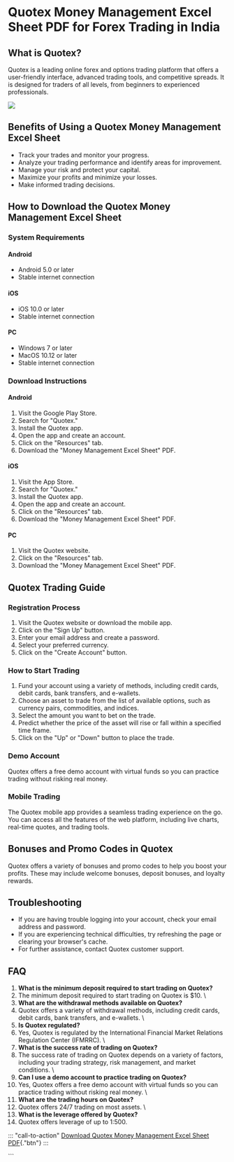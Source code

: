 # Quotex Money Management Excel Sheet PDF for Forex Trading in India

## What is Quotex?

Quotex is a leading online forex and options trading platform that
offers a user-friendly interface, advanced trading tools, and
competitive spreads. It is designed for traders of all levels, from
beginners to experienced professionals.

[![](https://static.quotex.io/files/4_en/300_250.jpg)](https://traff.sbs/brokerqxlid)

## Benefits of Using a Quotex Money Management Excel Sheet

-   Track your trades and monitor your progress.
-   Analyze your trading performance and identify areas for improvement.
-   Manage your risk and protect your capital.
-   Maximize your profits and minimize your losses.
-   Make informed trading decisions.

## How to Download the Quotex Money Management Excel Sheet

### System Requirements

#### Android

-   Android 5.0 or later
-   Stable internet connection

#### iOS

-   iOS 10.0 or later
-   Stable internet connection

#### PC

-   Windows 7 or later
-   MacOS 10.12 or later
-   Stable internet connection

### Download Instructions

#### Android

1.  Visit the Google Play Store.
2.  Search for "Quotex."
3.  Install the Quotex app.
4.  Open the app and create an account.
5.  Click on the "Resources" tab.
6.  Download the "Money Management Excel Sheet" PDF.

#### iOS

1.  Visit the App Store.
2.  Search for "Quotex."
3.  Install the Quotex app.
4.  Open the app and create an account.
5.  Click on the "Resources" tab.
6.  Download the "Money Management Excel Sheet" PDF.

#### PC

1.  Visit the Quotex website.
2.  Click on the "Resources" tab.
3.  Download the "Money Management Excel Sheet" PDF.

## Quotex Trading Guide

### Registration Process

1.  Visit the Quotex website or download the mobile app.
2.  Click on the "Sign Up" button.
3.  Enter your email address and create a password.
4.  Select your preferred currency.
5.  Click on the "Create Account" button.

### How to Start Trading

1.  Fund your account using a variety of methods, including credit
    cards, debit cards, bank transfers, and e-wallets.
2.  Choose an asset to trade from the list of available options, such as
    currency pairs, commodities, and indices.
3.  Select the amount you want to bet on the trade.
4.  Predict whether the price of the asset will rise or fall within a
    specified time frame.
5.  Click on the "Up" or "Down" button to place the trade.

### Demo Account

Quotex offers a free demo account with virtual funds so you can practice
trading without risking real money.

### Mobile Trading

The Quotex mobile app provides a seamless trading experience on the go.
You can access all the features of the web platform, including live
charts, real-time quotes, and trading tools.

## Bonuses and Promo Codes in Quotex

Quotex offers a variety of bonuses and promo codes to help you boost
your profits. These may include welcome bonuses, deposit bonuses, and
loyalty rewards.

## Troubleshooting

-   If you are having trouble logging into your account, check your
    email address and password.
-   If you are experiencing technical difficulties, try refreshing the
    page or clearing your browser\'s cache.
-   For further assistance, contact Quotex customer support.

## FAQ

1.  **What is the minimum deposit required to start trading on Quotex?**
2.  The minimum deposit required to start trading on Quotex is \$10.
    \
3.  **What are the withdrawal methods available on Quotex?**
4.  Quotex offers a variety of withdrawal methods, including credit
    cards, debit cards, bank transfers, and e-wallets.
    \
5.  **Is Quotex regulated?**
6.  Yes, Quotex is regulated by the International Financial Market
    Relations Regulation Center (IFMRRC).
    \
7.  **What is the success rate of trading on Quotex?**
8.  The success rate of trading on Quotex depends on a variety of
    factors, including your trading strategy, risk management, and
    market conditions.
    \
9.  **Can I use a demo account to practice trading on Quotex?**
10. Yes, Quotex offers a free demo account with virtual funds so you can
    practice trading without risking real money.
    \
11. **What are the trading hours on Quotex?**
12. Quotex offers 24/7 trading on most assets.
    \
13. **What is the leverage offered by Quotex?**
14. Quotex offers leverage of up to 1:500.

::: \"call-to-action\"
[Download Quotex Money Management Excel Sheet
PDF](\%22https://traff.sbs/brokerqxsignup\%22){."btn"}
:::

\`\`\`

